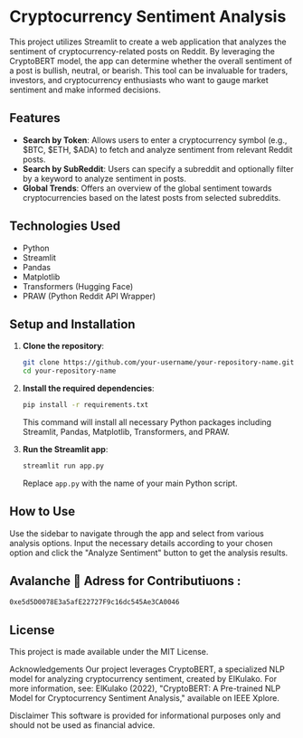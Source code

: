# Cryptocurrency Sentiment Analysis

This project utilizes Streamlit to create a web application that analyzes the sentiment of cryptocurrency-related posts on Reddit. By leveraging the CryptoBERT model, the app can determine whether the overall sentiment of a post is bullish, neutral, or bearish. This tool can be invaluable for traders, investors, and cryptocurrency enthusiasts who want to gauge market sentiment and make informed decisions.

## Features

- **Search by Token**: Allows users to enter a cryptocurrency symbol (e.g., $BTC, $ETH, $ADA) to fetch and analyze sentiment from relevant Reddit posts.
- **Search by SubReddit**: Users can specify a subreddit and optionally filter by a keyword to analyze sentiment in posts.
- **Global Trends**: Offers an overview of the global sentiment towards cryptocurrencies based on the latest posts from selected subreddits.

## Technologies Used

- Python
- Streamlit
- Pandas
- Matplotlib
- Transformers (Hugging Face)
- PRAW (Python Reddit API Wrapper)

## Setup and Installation

1. **Clone the repository**:

    ```bash
    git clone https://github.com/your-username/your-repository-name.git
    cd your-repository-name
    ```

2. **Install the required dependencies**:

    ```bash
    pip install -r requirements.txt
    ```

    This command will install all necessary Python packages including Streamlit, Pandas, Matplotlib, Transformers, and PRAW.

3. **Run the Streamlit app**:

    ```bash
    streamlit run app.py
    ```

    Replace `app.py` with the name of your main Python script.



## How to Use
Use the sidebar to navigate through the app and select from various analysis options. Input the necessary details according to your chosen option and click the "Analyze Sentiment" button to get the analysis results.

## Avalanche 🔺 Adress for Contributiuons : 

````bash
0xe5d5D0078E3a5afE22727F9c16dc545Ae3CA0046
````

## License
This project is made available under the MIT License.

Acknowledgements
Our project leverages CryptoBERT, a specialized NLP model for analyzing cryptocurrency sentiment, created by ElKulako. For more information, see: ElKulako (2022), "CryptoBERT: A Pre-trained NLP Model for Cryptocurrency Sentiment Analysis," available on IEEE Xplore.

Disclaimer
This software is provided for informational purposes only and should not be used as financial advice.
